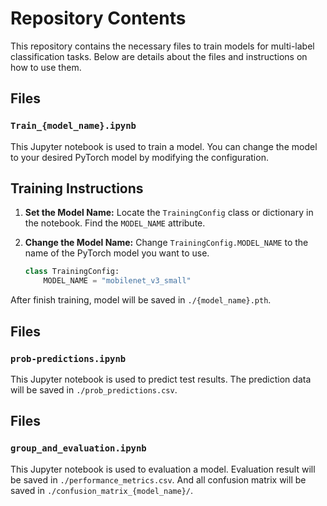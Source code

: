 # Repository Contents

This repository contains the necessary files to train models for multi-label classification tasks. Below are details about the files and instructions on how to use them.

## Files

### `Train_{model_name}.ipynb`
This Jupyter notebook is used to train a model. You can change the model to your desired PyTorch model by modifying the configuration.

## Training Instructions

1. **Set the Model Name:**
   Locate the `TrainingConfig` class or dictionary in the notebook. Find the `MODEL_NAME` attribute.

2. **Change the Model Name:**
   Change `TrainingConfig.MODEL_NAME` to the name of the PyTorch model you want to use.
   ```python
   class TrainingConfig:
       MODEL_NAME = "mobilenet_v3_small"

After finish training, model will be saved in `./{model_name}.pth`.

## Files

### `prob-predictions.ipynb`
This Jupyter notebook is used to predict test results. The prediction data will be saved in `./prob_predictions.csv`.

## Files

### `group_and_evaluation.ipynb`
This Jupyter notebook is used to evaluation a model. Evaluation result will be saved in `./performance_metrics.csv`. And all confusion matrix will be saved in `./confusion_matrix_{model_name}/`.

